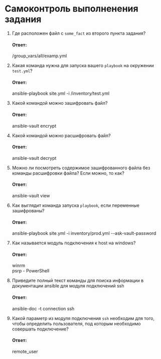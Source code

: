 # Самоконтроль выполненения задания

1. Где расположен файл с `some_fact` из второго пункта задания?
   #### Ответ:
   /group_vars/all/examp.yml 


2. Какая команда нужна для запуска вашего `playbook` на окружении `test.yml`?
   #### Ответ:
    ansible-playbook site.yml -i /inventory/test.yml
   
3. Какой командой можно зашифровать файл?
   #### Ответ:
    ansible-vault encrypt <filename>
   
4. Какой командой можно расшифровать файл?
   #### Ответ:
    ansible-vault decrypt <filename>
   
5. Можно ли посмотреть содержимое зашифрованного файла без команды расшифровки файла? Если можно, то как?
   #### Ответ:
    ansible-vault view <filename>
   
6. Как выглядит команда запуска `playbook`, если переменные зашифрованы?
   #### Ответ:
   ansible-playbook site.yml -i inventory/prod.yml --ask-vault-password

7. Как называется модуль подключения к host на windows?
   #### Ответ:
   winrm<br>
   psrp - PowerShell

   
8. Приведите полный текст команды для поиска информации в документации ansible для модуля подключений ssh
   #### Ответ:
   ansible-doc -t connection ssh
   

9. Какой параметр из модуля подключения `ssh` необходим для того, чтобы определить пользователя, под которым необходимо совершать подключение?
   #### Ответ:
   remote_user
